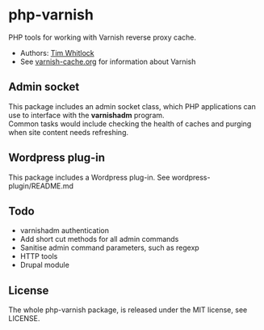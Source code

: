 # php-varnish

PHP tools for working with Varnish reverse proxy cache.

* Authors: [Tim Whitlock](http://twitter.com/timwhitlock)
* See [varnish-cache.org](http://varnish-cache.org/) for information about Varnish
	
## Admin socket

This package includes an admin socket class, which PHP applications can use to interface with the **varnishadm** program.  
Common tasks would include checking the health of caches and purging when site content needs refreshing.

## Wordpress plug-in

This package includes a Wordpress plug-in. See wordpress-plugin/README.md


## Todo

* varnishadm authentication
* Add short cut methods for all admin commands
* Sanitise admin command parameters, such as regexp
* HTTP tools
* Drupal module

## License

The whole php-varnish package, is released under the MIT license, see LICENSE.

